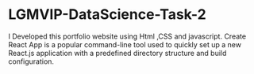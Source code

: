 # LGMVIP-DataScience-Task-2
I Developed this portfolio website using Html ,CSS and javascript. 
Create React App is a popular command-line tool used to quickly set up a new React.js application with a predefined directory structure and build configuration. 

